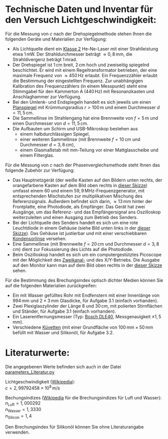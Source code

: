 # Technische Daten und Inventar für den Versuch Lichtgeschwindigkeit:

Für die Messung von $c$ nach der Drehspiegelmethode stehen Ihnen die folgenden Geräte und Materialien zur Verfügung:

- Als Lichtquelle dient ein [Klasse 2](https://de.wikipedia.org/wiki/Laser#Laserklassen) He-Ne-Laser mit einer Strahlleistung etwa $1\,\mathrm{mW}$. Der Strahldurchmesser beträgt $\approx0,8\,\mathrm{mm}$, die Strahldivergenz beträgt $1\,\mathrm{mrad}$.
- Der Drehspiegel ist $1\,\mathrm{cm}$ breit, $2\,\mathrm{cm}$ hoch und zweiseitig spiegelnd beschichtet. Er wird mit einem Regeltransformator betrieben, der eine maximale Frequenz von  $\approx450\,\mathrm{Hz}$ erlaubt. Ein Frequenzzähler erlaubt die Bestimmung der eingestellten Frequenz. Zur unabhängigen Kalibration des Frequenzzählers (in einem Messpunkt) steht eine Stimmgabel für den Kammerton A  ($440\,\mathrm{Hz}$) mit Resonanzkasten und Anschlaghammer zur Verfügung.
- Bei den Umlenk- und Endspiegeln handelt es sich jeweils um einen [Planspiegel](https://de.wikipedia.org/wiki/Planspiegel) mit Krümmungsradius $r>100\,\mathrm{m}$ und einem Durchmesser $d=11,5\,\mathrm{cm}$. 
- Die Sammellinse im Strahlengang hat eine Brennweite von $f=5\,\mathrm{m}$ und einen Durchmesser von $d=11,5\,\mathrm{cm}$.  
- Die Aufbauten um Schirm und USB-Mikroskop bestehen aus 
  - einem halbdurchlässigen Spiegel, 
  - einer weiteren Sammellinse (mit Brennweite $f=10\,\mathrm{cm}$ und Durchmesser $d=3,8\,\mathrm{cm}$), 
  - einem Glasmaßstab mit $\mathrm{mm}$-Teilung vor einer Mattglasscheibe und einem Filterglas.

Für die Messung von $c$ nach der Phasenverglechsmethode steht Ihnen das folgende Zubehör zur Verfügung:

- Das Hauptnetzgerät (der weiße Kasten auf den Bildern unten rechts, der orangefarbene Kasten auf dem Bild oben rechts in [dieser Skizze](https://git.scc.kit.edu/etp-lehre/p1-for-students/-/blob/main/Lichtgeschwindigkeit/figures/Phasenvergleichsmethode.png)) umfasst einem $60$ und einem $59,9\,\mathrm{MHz}$-Frequenzgenerator, mit entsprechenden Mischstufen zur multiplikativen Mischung des Referenzsignals. Außerdem befindet sich darin, $\approx13\,\mathrm{mm}$ hinter der Frontplatte, eine Photodiode, als Empfänger. Das Gerät hat zwei Ausgänge, um das Referenz- und das Empfängersignal ans Oszilloskop weiterzuleiten und einen Ausgang zum Betrieb des Senders. 
- Bei der Lichtquelle des Senders handelt es sich um eine rote Leuchtdiode in einem Gehäuse (siehe Bild unten links in der [dieser Skizze](https://git.scc.kit.edu/etp-lehre/p1-for-students/-/blob/main/Lichtgeschwindigkeit/figures/Phasenvergleichsmethode.png)). Das Gehäuse ist justierbar und mit einer verschiebbaren [Kondensorlinse](https://de.wikipedia.org/wiki/Kondensor) versehen.
- Eine Sammellinse (mit Brennweite $f=20\,\mathrm{cm}$ und Durchmesser $d=3,8\,\mathrm{cm}$) dient zur Fokussierung des Lichts auf die Photodiode.
- Beim Oszilloskop handelt es sich um ein computergestütztes Picoscope mit der Möglichkeit des [Zweikanal-](https://de.wikipedia.org/wiki/Oszilloskop#Mehrkanalbetrieb) und des X/Y-Betriebs. Die Ausgabe auf den Monitor kann man auf dem Bild oben rechts in der [dieser Skizze](https://git.scc.kit.edu/etp-lehre/p1-for-students/-/blob/main/Lichtgeschwindigkeit/figures/Phasenvergleichsmethode.png) sehen.

Für die Bestimmung des Brechungsindex optisch dichter Medien können Sie auf die folgenden Materialien zurückgreifen:

- Ein mit Wasser gefülltes Rohr mit Endfenstern mit einer Innenlänge von $994\,\mathrm{mm}$ und $2\times3\,\mathrm{mm}$ Glasdicke, für Aufgabe 3.1 (einfach vorhanden).
- Zwei Plexiglaszylinder der Länge $8$ und $30\,\mathrm{cm}$, mit polierten Stirnflächen und Ständer, für Aufgabe 3.1 (einfach vorhanden).
- Ein Laserentfernungsmesser (Typ: [Bosch DLE40](https://www.laserentfernungsmesser-test.de/tests/bosch-dle-40-blau-laserentfernungsmesser-test/), Messgenauigkeit $\pm1,5\,\mathrm{mm}$). 
- Verschiedene [Küvetten](https://de.wikipedia.org/wiki/K%C3%BCvette) (mit einer Grundfläche von $100\,\mathrm{mm} \times 50\,\mathrm{mm}$ befüllt mit Wasser und Silikonöl, für Aufgabe 3.2.

# Literaturwerte:

Die angegebenen Werte befinden sich auch in der Datei [parameters_Literatur.py](https://git.scc.kit.edu/etp-lehre/p1-for-students/-/blob/main/Lichtgeschwindigkeit/params/parameters_Literatur.py)

Lichtgeschwindigkeit ([Wikipedia](https://de.wikipedia.org/wiki/Lichtgeschwindigkeit)):<br>$c=2,99792458\times10^{8}\,\mathrm{m/s}$

Bechungsindizes ([Wikipedia](https://de.wikipedia.org/wiki/Brechungsindex) für die Brechungsindizes für Luft und Wasser):<br>$n_{\mathrm{Luft}}=1,000 292$<br> $n_{\mathrm{Wasser}}=1,3330$<br>$n_{\mathrm{Silicon}}=1,4$

Den Brechungsindex für Silikonöl können Sie ohne Literaturangabe verwenden.  